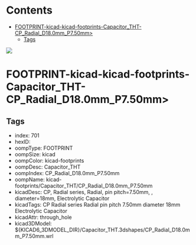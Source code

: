 



Contents
========

* [FOOTPRINT-kicad-kicad-footprints-Capacitor_THT-CP_Radial_D18.0mm_P7.50mm>](#footprint-kicad-kicad-footprints-capacitor_tht-cp_radial_d180mm_p750mm)
	* [Tags](#tags)
  
![][im]
# FOOTPRINT-kicad-kicad-footprints-Capacitor_THT-CP_Radial_D18.0mm_P7.50mm>

## Tags

- index: 701
- hexID: 
- oompType: FOOTPRINT
- oompSize: kicad
- oompColor: kicad-footprints
- oompDesc: Capacitor_THT
- oompIndex: CP_Radial_D18.0mm_P7.50mm
- oompName: kicad-footprints/Capacitor_THT/CP_Radial_D18.0mm_P7.50mm
- kicadDesc: CP, Radial series, Radial, pin pitch=7.50mm, , diameter=18mm, Electrolytic Capacitor
- kicadTags: CP Radial series Radial pin pitch 7.50mm  diameter 18mm Electrolytic Capacitor
- kicadAttr: through_hole
- kicad3DModel: ${KICAD6_3DMODEL_DIR}/Capacitor_THT.3dshapes/CP_Radial_D18.0mm_P7.50mm.wrl



[im]: image.png
